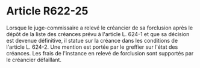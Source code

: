 # Article R622-25

Lorsque le juge-commissaire a relevé le créancier de sa forclusion après le dépôt de la liste des créances prévu à l'article L. 624-1 et que sa décision est devenue définitive, il statue sur la créance dans les conditions de l'article L. 624-2. Une mention est portée par le greffier sur l'état des créances.   Les frais de l'instance en relevé de forclusion sont supportés par le créancier défaillant.